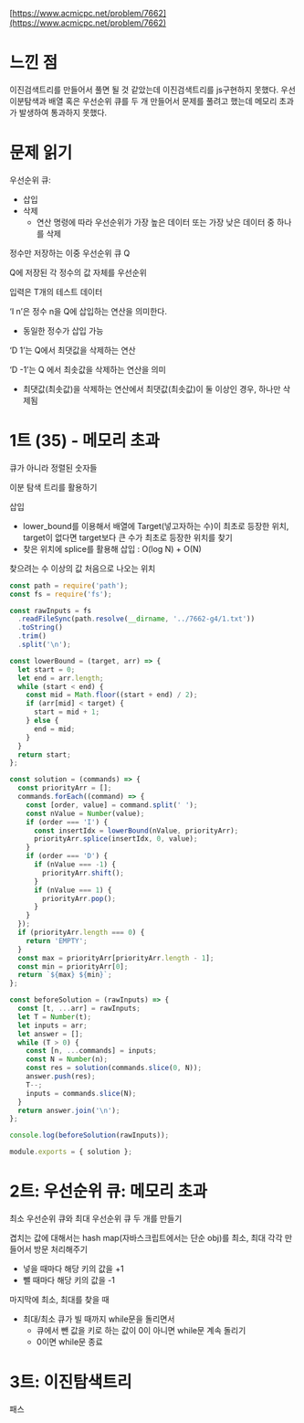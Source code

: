 [https://www.acmicpc.net/problem/7662](https://www.acmicpc.net/problem/7662)

# 느낀 점

이진검색트리를 만들어서 풀면 될 것 같았는데 이진검색트리를 js구현하지 못했다.
우선 이분탐색과 배열 혹은 우선순위 큐를 두 개 만들어서 문제를 풀려고 했는데 메모리 초과가 발생하여 통과하지 못했다.

# 문제 읽기

우선순위 큐:

- 삽입
- 삭제
  - 연산 명령에 따라 우선순위가 가장 높은 데이터 또는 가장 낮은 데이터 중 하나를 삭제

정수만 저장하는 이중 우선순위 큐 Q

Q에 저장된 각 정수의 값 자체를 우선순위

입력은 T개의 테스트 데이터

‘I n’은 정수 n을 Q에 삽입하는 연산을 의미한다.

- 동일한 정수가 삽입 가능

‘D 1’는 Q에서 최댓값을 삭제하는 연산

‘D -1’는 Q 에서 최솟값을 삭제하는 연산을 의미

- 최댓값(최솟값)을 삭제하는 연산에서 최댓값(최솟값)이 둘 이상인 경우, 하나만 삭제됨

# 1트 (35) - 메모리 초과

큐가 아니라 정렬된 숫자들

이분 탐색 트리를 활용하기

삽입

- lower_bound를 이용해서 배열에 Target(넣고자하는 수)이 최초로 등장한 위치, target이 없다면 target보다 큰 수가 최초로 등장한 위치를 찾기
- 찾은 위치에 splice를 활용해 삽입 : O(log N) + O(N)

찾으려는 수 이상의 값 처음으로 나오는 위치

```jsx
const path = require('path');
const fs = require('fs');

const rawInputs = fs
  .readFileSync(path.resolve(__dirname, '../7662-g4/1.txt'))
  .toString()
  .trim()
  .split('\n');

const lowerBound = (target, arr) => {
  let start = 0;
  let end = arr.length;
  while (start < end) {
    const mid = Math.floor((start + end) / 2);
    if (arr[mid] < target) {
      start = mid + 1;
    } else {
      end = mid;
    }
  }
  return start;
};

const solution = (commands) => {
  const priorityArr = [];
  commands.forEach((command) => {
    const [order, value] = command.split(' ');
    const nValue = Number(value);
    if (order === 'I') {
      const insertIdx = lowerBound(nValue, priorityArr);
      priorityArr.splice(insertIdx, 0, value);
    }
    if (order === 'D') {
      if (nValue === -1) {
        priorityArr.shift();
      }
      if (nValue === 1) {
        priorityArr.pop();
      }
    }
  });
  if (priorityArr.length === 0) {
    return 'EMPTY';
  }
  const max = priorityArr[priorityArr.length - 1];
  const min = priorityArr[0];
  return `${max} ${min}`;
};

const beforeSolution = (rawInputs) => {
  const [t, ...arr] = rawInputs;
  let T = Number(t);
  let inputs = arr;
  let answer = [];
  while (T > 0) {
    const [n, ...commands] = inputs;
    const N = Number(n);
    const res = solution(commands.slice(0, N));
    answer.push(res);
    T--;
    inputs = commands.slice(N);
  }
  return answer.join('\n');
};

console.log(beforeSolution(rawInputs));

module.exports = { solution };
```

# 2트: 우선순위 큐: 메모리 초과

최소 우선순위 큐와 최대 우선순위 큐 두 개를 만들기

겹치는 값에 대해서는 hash map(자바스크립트에서는 단순 obj)를 최소, 최대 각각 만들어서 방문 처리해주기

- 넣을 때마다 해당 키의 값을 +1
- 뺄 때마다 해당 키의 값을 -1

마지막에 최소, 최대를 찾을 때

- 최대/최소 큐가 빌 때까지 while문을 돌리면서
  - 큐에서 뺀 값을 키로 하는 값이 0이 아니면 while문 계속 돌리기
  - 0이면 while문 종료

# 3트: 이진탐색트리

패스

